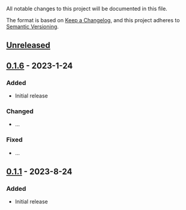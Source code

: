 All notable changes to this project will be documented in this file.

The format is based on [Keep a Changelog](https://keepachangelog.com/en/1.0.0/),
and this project adheres to [Semantic Versioning](https://semver.org/spec/v2.0.0.html).

## [Unreleased]


## [0.1.6] - 2023-1-24

### Added
- Initial release

### Changed
- ...

### Fixed
- ...

## [0.1.1] - 2023-8-24

### Added
- Initial release




[Unreleased]: https://github.com/flexcompute/tidy3d/compare/v0.1.6...main
[0.1.6]: https://github.com/flexcompute/tidy3d/compare/v0.1.1...v0.1.6
[0.1.1]: https://github.com/flexcompute/tidy3d/releases/tag/0.1.1
